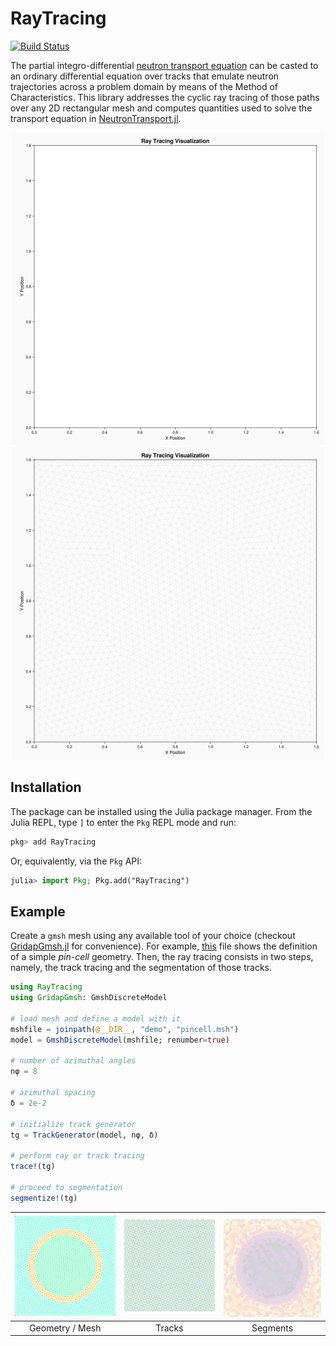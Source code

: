 # RayTracing

[![Build Status](https://github.com/rvignolo/RayTracing.jl/workflows/CI/badge.svg)](https://github.com/rvignolo/RayTracing.jl/actions)

 The partial integro-differential [neutron transport
 equation](https://en.wikipedia.org/wiki/Neutron_transport#Neutron_transport_equation) can be casted to an ordinary
 differential equation over tracks that emulate neutron trajectories across a problem domain by means of the Method of
 Characteristics. This library addresses the cyclic ray tracing of those paths over any 2D rectangular mesh and computes
 quantities used to solve the transport equation in
 [NeutronTransport.jl](https://github.com/rvignolo/NeutronTransport.jl).

<p align="center">
    <img width="500" src="demo/cyclic_track_no_mesh.gif" alt="Cyclic Ray Tracing">
    <img width="500" src="demo/cyclic_track_with_mesh.gif" alt="Cyclic Ray Tracing with Mesh">
</p>

## Installation

The package can be installed using the Julia package manager. From the Julia REPL, type `]` to enter the `Pkg` REPL mode
and run:

```julia
pkg> add RayTracing
```

Or, equivalently, via the `Pkg` API:

```julia
julia> import Pkg; Pkg.add("RayTracing")
```

 ## Example

Create a `gmsh` mesh using any available tool of your choice (checkout
[GridapGmsh.jl](https://github.com/gridap/GridapGmsh.jl) for convenience). For example, [this](demo/pincell-gmsh.jl)
file shows the definition of a simple *pin-cell* geometry. Then, the ray tracing consists in two steps, namely, the
track tracing and the segmentation of those tracks.

```julia
using RayTracing
using GridapGmsh: GmshDiscreteModel

# load mesh and define a model with it
mshfile = joinpath(@__DIR__, "demo", "pincell.msh")
model = GmshDiscreteModel(mshfile; renumber=true)

# number of azimuthal angles
nφ = 8

# azimuthal spacing
δ = 2e-2

# initialize track generator
tg = TrackGenerator(model, nφ, δ)

# perform ray or track tracing
trace!(tg)

# proceed to segmentation
segmentize!(tg)
```

| ![](demo/pincell-msh.png) | ![](demo/pincell-tracks.png) | ![](demo/pincell-segments.png) |
|:-------------:|:-------------:|:-------------:|
| Geometry / Mesh | Tracks | Segments |
